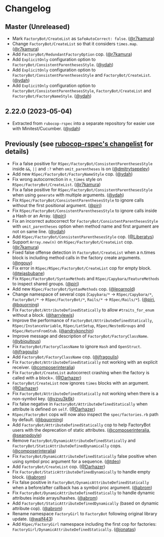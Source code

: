 # Changelog

## Master (Unreleased)

- Mark `FactoryBot/CreateList` as `SafeAutoCorrect: false`. ([@r7kamura])
- Change `FactoryBot/CreateList` so that it considers `times.map`. ([@r7kamura])
- Add `FactoryBot/RedundantFactoryOption` cop. ([@r7kamura])
- Add `ExplicitOnly` configuration option to `FactoryBot/ConsistentParenthesesStyle`. ([@ydah])
- Add `ExplicitOnly` configuration option to `FactoryBot/ConsistentParenthesesStyle` and `FactoryBot/CreateList`. ([@ydah])
- Add `ExplicitOnly` configuration option to `FactoryBot/ConsistentParenthesesStyle`, `FactoryBot/CreateList` and `FactoryBot/FactoryNameStyle`. ([@ydah])

## 2.22.0 (2023-05-04)

- Extracted from `rubocop-rspec` into a separate repository for easier use with Minitest/Cucumber. ([@ydah])

## Previously (see [rubocop-rspec's changelist](https://github.com/rubocop/rubocop-rspec/blob/70a97b1895ce4b9bcd6ff336d5d343ddc6175fe6/CHANGELOG.md) for details)

- Fix a false positive for `RSpec/FactoryBot/ConsistentParenthesesStyle` inside `&&`, `||` and `:?` when `omit_parentheses` is on ([@dmitrytsepelev])
- Add new `RSpec/FactoryBot/FactoryNameStyle` cop. ([@ydah])
- Fix wrong autocorrection in `n_times` style on `RSpec/FactoryBot/CreateList`. ([@r7kamura])
- Fix a false positive for `RSpec/FactoryBot/ConsistentParenthesesStyle` when using `generate` with multiple arguments. ([@ydah])
- Fix `RSpec/FactoryBot/ConsistentParenthesesStyle` to ignore calls without the first positional argument. ([@pirj])
- Fix `RSpec/FactoryBot/ConsistentParenthesesStyle` to ignore calls inside a Hash or an Array. ([@pirj])
- Fix an incorrect autocorrect for `FactoryBot/ConsistentParenthesesStyle` with `omit_parentheses` option when method name and first argument are not on same line. ([@ydah])
- Add `RSpec/FactoryBot/ConsistentParenthesesStyle` cop. ([@Liberatys])
- Support `Array.new(n)` on `RSpec/FactoryBot/CreateList` cop. ([@r7kamura])
- Fixed false offense detection in `FactoryBot/CreateList` when a n.times block is including method calls in the factory create arguments. ([@ngouy])
- Fix error in `RSpec/RSpec/FactoryBot/CreateList` cop for empty block. ([@tejasbubane])
- Fix `RSpec/FactoryBot/SyntaxMethods` and `RSpec/Capybara/FeatureMethods` to inspect shared groups. ([@pirj])
- Add new `RSpec/FactoryBot/SyntaxMethods` cop. ([@leoarnold])
- Change namespace of several cops (`Capybara/*` -> `RSpec/Capybara/*`, `FactoryBot/*` -> `RSpec/FactoryBot/*`, `Rails/*` -> `RSpec/Rails/*`). ([@pirj], [@bquorning])
- Fix `FactoryBot/AttributeDefinedStatically` to allow `#traits_for_enum` without a block. ([@harrylewis])
- Improve the performance of `FactoryBot/AttributeDefinedStatically`, `RSpec/InstanceVariable`, `RSpec/LetSetup`, `RSpec/NestedGroups` and `RSpec/ReturnFromStub`. ([@andrykonchin])
- Improve message and description of `FactoryBot/FactoryClassName`. ([@ybiquitous])
- Fix `FactoryBot/FactoryClassName` to ignore `Hash` and `OpenStruct`. ([@jfragoulis])
- Add `FactoryBot/FactoryClassName` cop. ([@jfragoulis])
- Fix `FactoryBot/AttributeDefinedStatically` not working with an explicit receiver. ([@composerinteralia])
- Fix `FactoryBot/CreateList` autocorrect crashing when the factory is called with a block=. ([@Darhazer])
- `FactoryBot/CreateList` now ignores `times` blocks with an argument. ([@Darhazer])
- Fix `FactoryBot/AttributeDefinedStatically` not working when there is a non-symbol key. ([@vzvu3k6k])
- Fix false negative in `FactoryBot/AttributeDefinedStatically` when attribute is defined on `self`. ([@Darhazer])
- `RSpec/FactoryBot` cops will now also inspect the `spec/factories.rb` path by default. ([@bquorning])
- Add `FactoryBot/AttributeDefinedStatically` cop to help FactoryBot users with the deprecation of static attributes. ([@composerinteralia], [@seanpdoyle])
- Remove `FactoryBot/DynamicAttributeDefinedStatically` and `FactoryBot/StaticAttributeDefinedDynamically` cops. ([@composerinteralia])
- Fix `FactoryBot/DynamicAttributeDefinedStatically` false positive when using symbol proc argument for a sequence. ([@tdeo])
- Add `FactoryBot/CreateList` cop. ([@Darhazer])
- Fix `FactoryBot/StaticAttributeDefinedDynamically` to handle empty block. ([@abrom])
- Fix false positive in `FactoryBot/DynamicAttributeDefinedStatically` when a before/after callback has a symbol proc argument. ([@abrom])
- Fix `FactoryBot/DynamicAttributeDefinedStatically` to handle dynamic attributes inside arrays/hashes. ([@abrom])
- Add `FactoryBot/StaticAttributeDefinedDynamically` (based on dynamic attribute cop). ([@abrom])
- Rename namespace `FactoryGirl` to `FactoryBot` following original library update. ([@walf443])
- Add `RSpec/FactoryGirl` namespace including the first cop for factories: `FactoryGirl/DynamicAttributeDefinedStatically`. ([@jonatas])

<!-- Contributors (alphabetically) -->

[@abrom]: https://github.com/abrom
[@andrykonchin]: https://github.com/andrykonchin
[@bquorning]: https://github.com/bquorning
[@composerinteralia]: https://github.com/composerinteralia
[@darhazer]: https://github.com/Darhazer
[@dmitrytsepelev]: https://github.com/dmitrytsepelev
[@harrylewis]: https://github.com/harrylewis
[@jfragoulis]: https://github.com/jfragoulis
[@jonatas]: https://github.com/jonatas
[@leoarnold]: https://github.com/leoarnold
[@liberatys]: https://github.com/Liberatys
[@ngouy]: https://github.com/ngouy
[@pirj]: https://github.com/pirj
[@r7kamura]: https://github.com/r7kamura
[@seanpdoyle]: https://github.com/seanpdoyle
[@tdeo]: https://github.com/tdeo
[@tejasbubane]: https://github.com/tejasbubane
[@vzvu3k6k]: https://github.com/vzvu3k6k
[@walf443]: https://github.com/walf443
[@ybiquitous]: https://github.com/ybiquitous
[@ydah]: https://github.com/ydah
